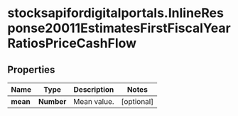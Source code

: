 # stocksapifordigitalportals.InlineResponse20011EstimatesFirstFiscalYearRatiosPriceCashFlow

## Properties

Name | Type | Description | Notes
------------ | ------------- | ------------- | -------------
**mean** | **Number** | Mean value. | [optional] 


